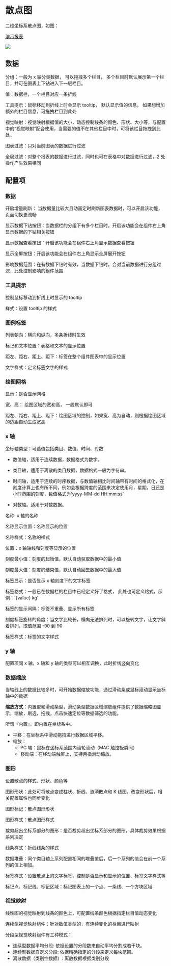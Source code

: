 # 散点图

二维坐标系散点图，如图：

[演示报表](https://datahu.cn/report?key=e81452ba6cc553f846828145713a0334#/detail)

![](/assets/2021-09-08-15-52-47-image.png)

## 数据

分组：一般为 x 轴分类数据， 可以拖拽多个栏目， 多个栏目时默认展示第一个栏目，并可在图表上下钻进入下一层栏目。

值：数据栏，一个栏目对应一条折线

工具提示：鼠标移动到折线上时会显示 tooltip， 默认显示值的信息， 如果想增加额外的栏目信息，可拖拽栏目到此处

视觉映射：视觉映射根据值的大小，动态控制线条的颜色、形状、大小等，与配置中的“视觉映射”配合使用，当需要的值不在其他栏目中时，可将该栏目拖拽到此处。

图表过滤：只对当前图表的数据进行过滤

全局过滤：对整个报表的数据进行过滤，同时也可在表格中对数据进行过滤，2 处操作产生效果相同

## 配置项

### 数据

开启增量刷新： 当数据量比较大且动画定时刷新图表数据时，可以开启该功能，页面切换更流畅

显示数据下钻按钮：当数据栏的分组下有多个栏目时，开启该功能会在组件右上角显示数据的下钻相关按钮

显示数据查看按钮：开启该功能会在组件右上角显示数据查看按钮

显示全屏按钮：开启该功能会在组件右上角显示全屏展开按钮

影响数据范围：在有数据下钻时有效，当数据下钻时，会对当前数据进行分组过滤，此处控制影响的组件范围

### 工具提示

控制鼠标移动到折线上时显示的 tooltip

样式：设置 tooltip 的样式

### 图例标签

列表朝向：横向和纵向，多条折线时生效

标记和文本位置：表格和文本的显示位置

距左、距右、距上、距下：标签在整个组件图表中的显示位置

文字样式：定义标签文字的样式

### 绘图网格

显示：是否显示网格

宽、高： 绘图区域的宽和高， 一般默认即可

距左、距右、距上、距下：绘图区域的控制，如果宽、高为自动，则根据绘图区域的边距自动生成宽高

### x 轴

坐标轴类型：可选值包括类目、数值、时间、对数

- 数值轴，适用于连续数据，数据格式为数字。

- 类目轴，适用于离散的类目数据，数据格式一般为字符串。

- 时间轴，适用于连续的时序数据，与数值轴相比时间轴带有时间的格式化，在刻度计算上也有所不同，例如会根据跨度的范围来决定使用月，星期，日还是小时范围的刻度，数值格式为'yyyy-MM-dd HH:mm:ss'

- 对数轴。适用于对数数据。

名称: x 轴的名称

名称显示位置：名称显示的位置

名称样式：名称的样式

位置：x 轴轴线和刻度等显示的位置

刻度最小值：刻度的起始值，默认自动获取数据中的最小值

刻度最大值：刻度的结束值，默认自动回去数据中的最大值

标签显示：是否显示 x 轴刻度下的文字标签

标签格式：一般已在数据栏的栏目中已经定义好了格式， 此处也可定义格式，示例：'{value} kg'

标签的显示间隔：标签不重叠、显示所有标签

刻度标签旋转的角度：当文字比较长，横向无法排列时，可以旋转文字，让文字斜着排列，取值范围 -90 到 90

标签样式：标签的文字样式

### y 轴

配置项同 x 轴，x 轴和 y 轴的类型可以相互调换，此时折线竖向变化

### 数据缩放

当轴线上的数据比较多时，可开始数据缩放功能，通过滑动条或鼠标滚动显示坐标轴中的数据

**缩放方式**：内置型和滑动条型，滑动条型数据区域缩放组件提供了数据缩略图显示，缩放，刷选，拖拽，点击快速定位等数据筛选的功能。

所谓『内置』，即内置在坐标系中。

- 平移：在坐标系中滑动拖拽进行数据区域平移。
- 缩放：
  - PC 端：鼠标在坐标系范围内滚轮滚动（MAC 触控板类同）
  - 移动端：在移动端触屏上，支持两指滑动缩放。

### 

### 图形

设置散点的样式、形状、颜色等

图形形状：此处可将散点变成柱状、折线、涟漪散点和 K 线图，改变形状后，相关配置属性也同步变化

图形标记：散点图形形状

图形样式：散点图形样式

裁剪超出坐标系部分的图形：是否裁剪超出坐标系部分的图形，具体裁剪效果根据系列决定

线条样式：折线线条的样式



数据堆叠：同个类目轴上系列配置相同的堆叠值后，后一个系列的值会在前一个系列的值上相加。

标签样式：设置散点上的文字标签，控制是否显示和显示的位置、标签文字样式等

标记点、标记线、标记区域：标记图表上的一个点、一条线、一个方块区域

### 视觉映射

线性图的视觉映射到线条的颜色上，可配置线条颜色根据指定栏目值动态变化

连续型视觉映射组件：针对数值类型的，有连续变化的栏目进行映射

分段型视觉映射组件有三种模式：

- 连续型数据平均分段: 依据设置的分段数来自动平均分割成若干块。
- 连续型数据自定义分段: 依据精确指定的分段来定义每块范围。
- 离散数据（类别性数据）: 离散数据根据类别分段
